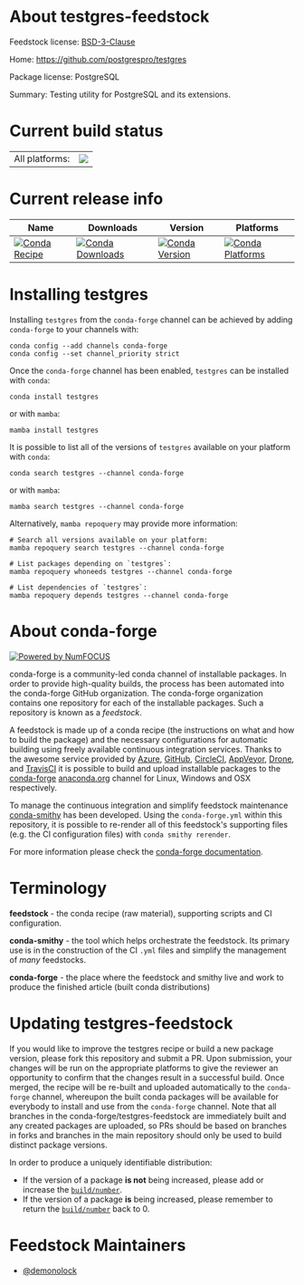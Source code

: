 About testgres-feedstock
========================

Feedstock license: [BSD-3-Clause](https://github.com/conda-forge/testgres-feedstock/blob/main/LICENSE.txt)

Home: https://github.com/postgrespro/testgres

Package license: PostgreSQL

Summary: Testing utility for PostgreSQL and its extensions.

Current build status
====================


<table><tr><td>All platforms:</td>
    <td>
      <a href="https://dev.azure.com/conda-forge/feedstock-builds/_build/latest?definitionId=21870&branchName=main">
        <img src="https://dev.azure.com/conda-forge/feedstock-builds/_apis/build/status/testgres-feedstock?branchName=main">
      </a>
    </td>
  </tr>
</table>

Current release info
====================

| Name | Downloads | Version | Platforms |
| --- | --- | --- | --- |
| [![Conda Recipe](https://img.shields.io/badge/recipe-testgres-green.svg)](https://anaconda.org/conda-forge/testgres) | [![Conda Downloads](https://img.shields.io/conda/dn/conda-forge/testgres.svg)](https://anaconda.org/conda-forge/testgres) | [![Conda Version](https://img.shields.io/conda/vn/conda-forge/testgres.svg)](https://anaconda.org/conda-forge/testgres) | [![Conda Platforms](https://img.shields.io/conda/pn/conda-forge/testgres.svg)](https://anaconda.org/conda-forge/testgres) |

Installing testgres
===================

Installing `testgres` from the `conda-forge` channel can be achieved by adding `conda-forge` to your channels with:

```
conda config --add channels conda-forge
conda config --set channel_priority strict
```

Once the `conda-forge` channel has been enabled, `testgres` can be installed with `conda`:

```
conda install testgres
```

or with `mamba`:

```
mamba install testgres
```

It is possible to list all of the versions of `testgres` available on your platform with `conda`:

```
conda search testgres --channel conda-forge
```

or with `mamba`:

```
mamba search testgres --channel conda-forge
```

Alternatively, `mamba repoquery` may provide more information:

```
# Search all versions available on your platform:
mamba repoquery search testgres --channel conda-forge

# List packages depending on `testgres`:
mamba repoquery whoneeds testgres --channel conda-forge

# List dependencies of `testgres`:
mamba repoquery depends testgres --channel conda-forge
```


About conda-forge
=================

[![Powered by
NumFOCUS](https://img.shields.io/badge/powered%20by-NumFOCUS-orange.svg?style=flat&colorA=E1523D&colorB=007D8A)](https://numfocus.org)

conda-forge is a community-led conda channel of installable packages.
In order to provide high-quality builds, the process has been automated into the
conda-forge GitHub organization. The conda-forge organization contains one repository
for each of the installable packages. Such a repository is known as a *feedstock*.

A feedstock is made up of a conda recipe (the instructions on what and how to build
the package) and the necessary configurations for automatic building using freely
available continuous integration services. Thanks to the awesome service provided by
[Azure](https://azure.microsoft.com/en-us/services/devops/), [GitHub](https://github.com/),
[CircleCI](https://circleci.com/), [AppVeyor](https://www.appveyor.com/),
[Drone](https://cloud.drone.io/welcome), and [TravisCI](https://travis-ci.com/)
it is possible to build and upload installable packages to the
[conda-forge](https://anaconda.org/conda-forge) [anaconda.org](https://anaconda.org/)
channel for Linux, Windows and OSX respectively.

To manage the continuous integration and simplify feedstock maintenance
[conda-smithy](https://github.com/conda-forge/conda-smithy) has been developed.
Using the ``conda-forge.yml`` within this repository, it is possible to re-render all of
this feedstock's supporting files (e.g. the CI configuration files) with ``conda smithy rerender``.

For more information please check the [conda-forge documentation](https://conda-forge.org/docs/).

Terminology
===========

**feedstock** - the conda recipe (raw material), supporting scripts and CI configuration.

**conda-smithy** - the tool which helps orchestrate the feedstock.
                   Its primary use is in the construction of the CI ``.yml`` files
                   and simplify the management of *many* feedstocks.

**conda-forge** - the place where the feedstock and smithy live and work to
                  produce the finished article (built conda distributions)


Updating testgres-feedstock
===========================

If you would like to improve the testgres recipe or build a new
package version, please fork this repository and submit a PR. Upon submission,
your changes will be run on the appropriate platforms to give the reviewer an
opportunity to confirm that the changes result in a successful build. Once
merged, the recipe will be re-built and uploaded automatically to the
`conda-forge` channel, whereupon the built conda packages will be available for
everybody to install and use from the `conda-forge` channel.
Note that all branches in the conda-forge/testgres-feedstock are
immediately built and any created packages are uploaded, so PRs should be based
on branches in forks and branches in the main repository should only be used to
build distinct package versions.

In order to produce a uniquely identifiable distribution:
 * If the version of a package **is not** being increased, please add or increase
   the [``build/number``](https://docs.conda.io/projects/conda-build/en/latest/resources/define-metadata.html#build-number-and-string).
 * If the version of a package **is** being increased, please remember to return
   the [``build/number``](https://docs.conda.io/projects/conda-build/en/latest/resources/define-metadata.html#build-number-and-string)
   back to 0.

Feedstock Maintainers
=====================

* [@demonolock](https://github.com/demonolock/)

